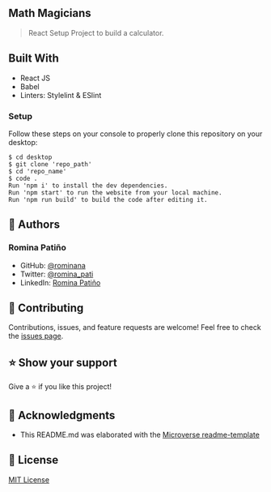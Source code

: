 ## Math Magicians
> React Setup Project to build a calculator.

## Built With

- React JS
- Babel
- Linters: Stylelint & ESlint

### Setup

Follow these steps on your console to properly clone this repository on your desktop:

```
$ cd desktop
$ git clone 'repo_path'
$ cd 'repo_name'
$ code . 
Run 'npm i' to install the dev dependencies.
Run 'npm start' to run the website from your local machine.
Run 'npm run build' to build the code after editing it.
```

## 👤 Authors

### Romina Patiño

- GitHub: [@rominana](https://github.com/rominana)
- Twitter: [@romina_pati](https://twitter.com/romina_pati)
- LinkedIn: [Romina Patiño](https://www.linkedin.com/in/romina-patino)

## 🤝 Contributing

Contributions, issues, and feature requests are welcome!
Feel free to check the [issues page](https://github.com/mikemtzp/Math-magicians/issues).

## ⭐️ Show your support

Give a ⭐️ if you like this project!

## 🥇 Acknowledgments

- This README.md was elaborated with the [Microverse readme-template](https://github.com/microverseinc/readme-template)

## 📝 License

[MIT License](https://github.com/mikemtzp/Math-magicians/blob/dev/LICENSE)
